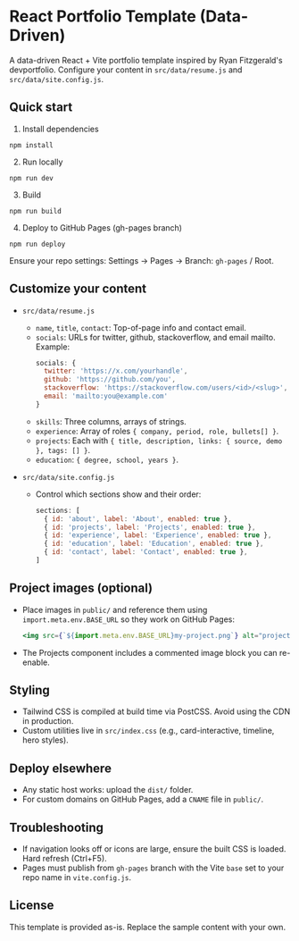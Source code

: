 # React Portfolio Template (Data-Driven)

A data-driven React + Vite portfolio template inspired by Ryan Fitzgerald's devportfolio. Configure your content in `src/data/resume.js` and `src/data/site.config.js`.

## Quick start

1. Install dependencies
```
npm install
```
2. Run locally
```
npm run dev
```
3. Build
```
npm run build
```
4. Deploy to GitHub Pages (gh-pages branch)
```
npm run deploy
```
Ensure your repo settings: Settings → Pages → Branch: `gh-pages` / Root.

## Customize your content

- `src/data/resume.js`
  - `name`, `title`, `contact`: Top-of-page info and contact email.
  - `socials`: URLs for twitter, github, stackoverflow, and email mailto. Example:
    ```js
    socials: {
      twitter: 'https://x.com/yourhandle',
      github: 'https://github.com/you',
      stackoverflow: 'https://stackoverflow.com/users/<id>/<slug>',
      email: 'mailto:you@example.com'
    }
    ```
  - `skills`: Three columns, arrays of strings.
  - `experience`: Array of roles `{ company, period, role, bullets[] }`.
  - `projects`: Each with `{ title, description, links: { source, demo }, tags: [] }`.
  - `education`: `{ degree, school, years }`.

- `src/data/site.config.js`
  - Control which sections show and their order:
    ```js
    sections: [
      { id: 'about', label: 'About', enabled: true },
      { id: 'projects', label: 'Projects', enabled: true },
      { id: 'experience', label: 'Experience', enabled: true },
      { id: 'education', label: 'Education', enabled: true },
      { id: 'contact', label: 'Contact', enabled: true },
    ]
    ```

## Project images (optional)
- Place images in `public/` and reference them using `import.meta.env.BASE_URL` so they work on GitHub Pages:
  ```jsx
  <img src={`${import.meta.env.BASE_URL}my-project.png`} alt="project" />
  ```
- The Projects component includes a commented image block you can re-enable.

## Styling
- Tailwind CSS is compiled at build time via PostCSS. Avoid using the CDN in production.
- Custom utilities live in `src/index.css` (e.g., card-interactive, timeline, hero styles).

## Deploy elsewhere
- Any static host works: upload the `dist/` folder.
- For custom domains on GitHub Pages, add a `CNAME` file in `public/`.

## Troubleshooting
- If navigation looks off or icons are large, ensure the built CSS is loaded. Hard refresh (Ctrl+F5).
- Pages must publish from `gh-pages` branch with the Vite `base` set to your repo name in `vite.config.js`.

## License
This template is provided as-is. Replace the sample content with your own.
